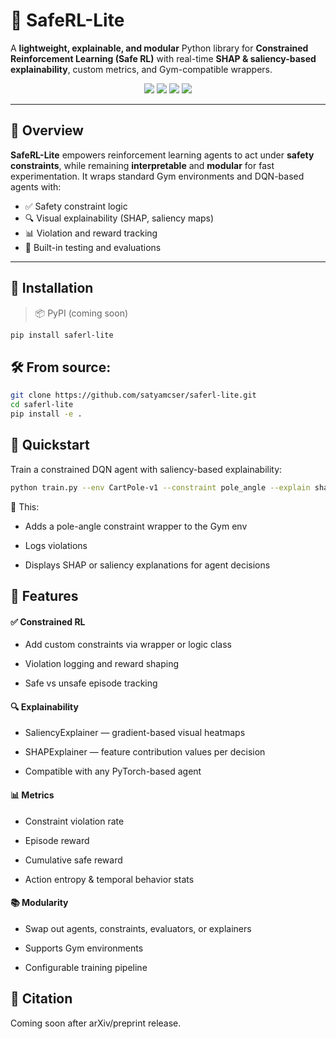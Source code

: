# 🔐 SafeRL-Lite

A **lightweight, explainable, and modular** Python library for **Constrained Reinforcement Learning (Safe RL)** with real-time **SHAP & saliency-based explainability**, custom metrics, and Gym-compatible wrappers.

<p align="center">
  <img src="https://img.shields.io/github/license/satyamcser/saferl-lite?style=flat-square">
  <img src="https://img.shields.io/github/stars/satyamcser/saferl-lite?style=flat-square">
  <img src="https://img.shields.io/pypi/v/saferl-lite?style=flat-square">
  <img src="https://img.shields.io/github/actions/workflow/status/satyamcser/saferl-lite/ci.yml?branch=main&style=flat-square">
</p>

---

## 🌟 Overview

**SafeRL-Lite** empowers reinforcement learning agents to act under **safety constraints**, while remaining **interpretable** and **modular** for fast experimentation. It wraps standard Gym environments and DQN-based agents with:

- ✅ Safety constraint logic
- 🔍 Visual explainability (SHAP, saliency maps)
- 📊 Violation and reward tracking
- 🧪 Built-in testing and evaluations

---

## 🔧 Installation

> 📦 PyPI (coming soon)
```bash
pip install saferl-lite
```

## 🛠️ From source:

```bash
git clone https://github.com/satyamcser/saferl-lite.git
cd saferl-lite
pip install -e .
```

## 🚀 Quickstart
Train a constrained DQN agent with saliency-based explainability:

```bash
python train.py --env CartPole-v1 --constraint pole_angle --explain shap
```

🔹 This:

- Adds a pole-angle constraint wrapper to the Gym env

- Logs violations

- Displays SHAP or saliency explanations for agent decisions

## 🧠 Features
#### ✅ Constrained RL
- Add custom constraints via wrapper or logic class

- Violation logging and reward shaping

- Safe vs unsafe episode tracking

#### 🔍 Explainability
- SaliencyExplainer — gradient-based visual heatmaps

- SHAPExplainer — feature contribution values per decision

- Compatible with any PyTorch-based agent

#### 📊 Metrics
- Constraint violation rate

- Episode reward

- Cumulative safe reward

- Action entropy & temporal behavior stats

#### 📚 Modularity
- Swap out agents, constraints, evaluators, or explainers

- Supports Gym environments

- Configurable training pipeline

## 📜 Citation
Coming soon after arXiv/preprint release.